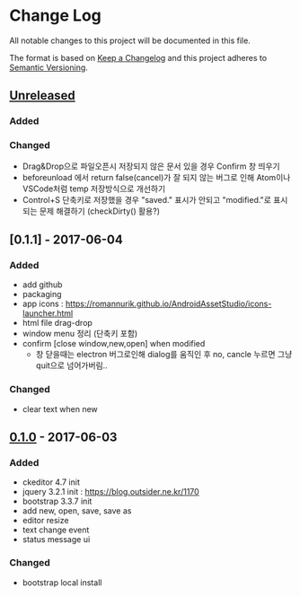 # Change Log
All notable changes to this project will be documented in this file.

The format is based on [Keep a Changelog](http://keepachangelog.com/)
and this project adheres to [Semantic Versioning](http://semver.org/).

## [Unreleased]
### Added

### Changed
- Drag&Drop으로 파일오픈시 저장되지 않은 문서 있을 경우 Confirm 창 띄우기
- beforeunload 에서 return false(cancel)가 잘 되지 않는 버그로 인해 Atom이나 VSCode처럼 temp 저장방식으로 개선하기
- Control+S 단축키로 저장했을 경우 "saved." 표시가 안되고 "modified."로 표시되는 문제 해결하기 (checkDirty() 활용?)

## [0.1.1] - 2017-06-04
### Added
- add github
- packaging
- app icons : https://romannurik.github.io/AndroidAssetStudio/icons-launcher.html
- html file drag-drop
- window menu 정리 (단축키 포함)
- confirm [close window,new,open] when modified
  - 창 닫을때는 electron 버그로인해 dialog를 움직인 후 no, cancle 누르면 그냥 quit으로 넘어가버림..

### Changed
- clear text when new

## [0.1.0] - 2017-06-03
### Added
- ckeditor 4.7 init
- jquery 3.2.1 init : https://blog.outsider.ne.kr/1170
- bootstrap 3.3.7 init
- add new, open, save, save as
- editor resize
- text change event
- status message ui

### Changed
- bootstrap local install


[Unreleased]: https://github.com/olivierlacan/keep-a-changelog/compare/v0.3.0...HEAD
[0.3.0]: https://github.com/olivierlacan/keep-a-changelog/compare/v0.2.0...v0.3.0
[0.2.0]: https://github.com/olivierlacan/keep-a-changelog/compare/v0.1.0...v0.2.0
[0.1.0]: https://github.com/olivierlacan/keep-a-changelog/compare/v0.0.8...v0.1.0
[0.0.8]: https://github.com/olivierlacan/keep-a-changelog/compare/v0.0.7...v0.0.8
[0.0.7]: https://github.com/olivierlacan/keep-a-changelog/compare/v0.0.6...v0.0.7
[0.0.6]: https://github.com/olivierlacan/keep-a-changelog/compare/v0.0.5...v0.0.6
[0.0.5]: https://github.com/olivierlacan/keep-a-changelog/compare/v0.0.4...v0.0.5
[0.0.4]: https://github.com/olivierlacan/keep-a-changelog/compare/v0.0.3...v0.0.4
[0.0.3]: https://github.com/olivierlacan/keep-a-changelog/compare/v0.0.2...v0.0.3
[0.0.2]: https://github.com/olivierlacan/keep-a-changelog/compare/v0.0.1...v0.0.2